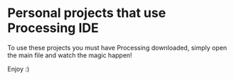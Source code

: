 # Personal projects that use Processing IDE

To use these projects you must have Processing downloaded, simply open the main file and watch the magic happen!

Enjoy :)
